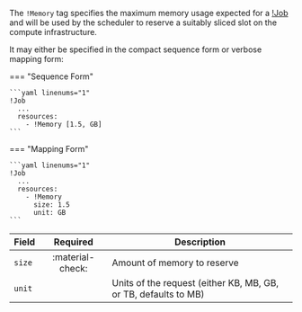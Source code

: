 The `!Memory` tag specifies the maximum memory usage expected for a [!Job](job.md)
and will be used by the scheduler to reserve a suitably sliced slot on the compute
infrastructure.

It may either be specified in the compact sequence form or verbose mapping form:

=== "Sequence Form"

    ```yaml linenums="1"
    !Job
      ...
      resources:
        - !Memory [1.5, GB]
    ```

=== "Mapping Form"

    ```yaml linenums="1"
    !Job
      ...
      resources:
        - !Memory
          size: 1.5
          unit: GB
    ```

| Field  | Required         | Description                                                     |
|--------|:----------------:|-----------------------------------------------------------------|
| `size` | :material-check: | Amount of memory to reserve                                     |
| `unit` |                  | Units of the request (either KB, MB, GB, or TB, defaults to MB) |
